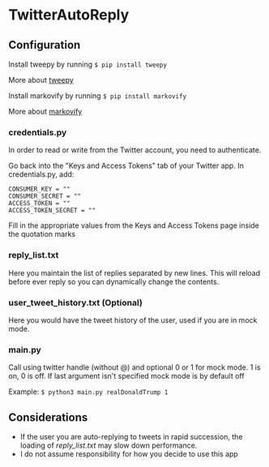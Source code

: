# TwitterAutoReply

## Configuration
Install tweepy by running `$ pip install tweepy`

More about [tweepy](http://www.tweepy.org/)

Install markovify by running `$ pip install markovify`

More about [markovify]()

### credentials.py
In order to read or write from the Twitter account, you need to authenticate.

Go back into the "Keys and Access Tokens" tab of your Twitter app. In credentials.py, add:

```
CONSUMER_KEY = ""  
CONSUMER_SECRET = ""  
ACCESS_TOKEN = ""  
ACCESS_TOKEN_SECRET = ""  
```

Fill in the appropriate values from the Keys and Access Tokens page inside the quotation marks

### reply_list.txt
Here you maintain the list of replies separated by new lines. This will reload before ever reply so you can dynamically change the contents.

### user_tweet_history.txt (Optional)
Here you would have the tweet history of the user, used if you are in mock mode.

### main.py
Call using twitter handle (without @) and optional 0 or 1 for mock mode. 1 is on, 0 is off. If last argument isn't specified mock mode is by default off

Example: `$ python3 main.py realDonaldTrump 1`

## Considerations
- If the user you are auto-replying to tweets in rapid succession, the loading of *reply_list.txt* may slow down performance. 
- I do not assume responsibility for how you decide to use this app